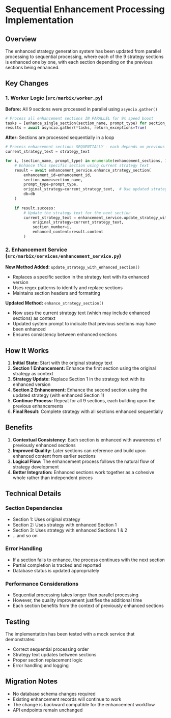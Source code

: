# Sequential Enhancement Processing Implementation

## Overview

The enhanced strategy generation system has been updated from parallel processing to sequential processing, where each of the 9 strategy sections is enhanced one by one, with each section depending on the previous sections being enhanced.

## Key Changes

### 1. Worker Logic (`src/marbix/worker.py`)

**Before:** All 9 sections were processed in parallel using `asyncio.gather()`
```python
# Process all enhancement sections IN PARALLEL for 9x speed boost
tasks = [enhance_single_section(section_name, prompt_type) for section_name, prompt_type in enhancement_sections]
results = await asyncio.gather(*tasks, return_exceptions=True)
```

**After:** Sections are processed sequentially in a loop
```python
# Process enhancement sections SEQUENTIALLY - each depends on previous
current_strategy_text = strategy_text

for i, (section_name, prompt_type) in enumerate(enhancement_sections, 1):
    # Enhance this specific section using current strategy text
    result = await enhancement_service.enhance_strategy_section(
        enhancement_id=enhancement_id,
        section_name=section_name,
        prompt_type=prompt_type,
        original_strategy=current_strategy_text,  # Use updated strategy
        db=db
    )
    
    if result.success:
        # Update the strategy text for the next section
        current_strategy_text = enhancement_service.update_strategy_with_enhanced_section(
            original_strategy=current_strategy_text,
            section_number=i,
            enhanced_content=result.content
        )
```

### 2. Enhancement Service (`src/marbix/services/enhancement_service.py`)

**New Method Added:** `update_strategy_with_enhanced_section()`
- Replaces a specific section in the strategy text with its enhanced version
- Uses regex patterns to identify and replace sections
- Maintains section headers and formatting

**Updated Method:** `enhance_strategy_section()`
- Now uses the current strategy text (which may include enhanced sections) as context
- Updated system prompt to indicate that previous sections may have been enhanced
- Ensures consistency between enhanced sections

## How It Works

1. **Initial State:** Start with the original strategy text
2. **Section 1 Enhancement:** Enhance the first section using the original strategy as context
3. **Strategy Update:** Replace Section 1 in the strategy text with its enhanced version
4. **Section 2 Enhancement:** Enhance the second section using the updated strategy (with enhanced Section 1)
5. **Continue Process:** Repeat for all 9 sections, each building upon the previous enhancements
6. **Final Result:** Complete strategy with all sections enhanced sequentially

## Benefits

1. **Contextual Consistency:** Each section is enhanced with awareness of previously enhanced sections
2. **Improved Quality:** Later sections can reference and build upon enhanced content from earlier sections
3. **Logical Flow:** The enhancement process follows the natural flow of strategy development
4. **Better Integration:** Enhanced sections work together as a cohesive whole rather than independent pieces

## Technical Details

### Section Dependencies
- Section 1: Uses original strategy
- Section 2: Uses strategy with enhanced Section 1
- Section 3: Uses strategy with enhanced Sections 1 & 2
- ...and so on

### Error Handling
- If a section fails to enhance, the process continues with the next section
- Partial completion is tracked and reported
- Database status is updated appropriately

### Performance Considerations
- Sequential processing takes longer than parallel processing
- However, the quality improvement justifies the additional time
- Each section benefits from the context of previously enhanced sections

## Testing

The implementation has been tested with a mock service that demonstrates:
- Correct sequential processing order
- Strategy text updates between sections
- Proper section replacement logic
- Error handling and logging

## Migration Notes

- No database schema changes required
- Existing enhancement records will continue to work
- The change is backward compatible for the enhancement workflow
- API endpoints remain unchanged
